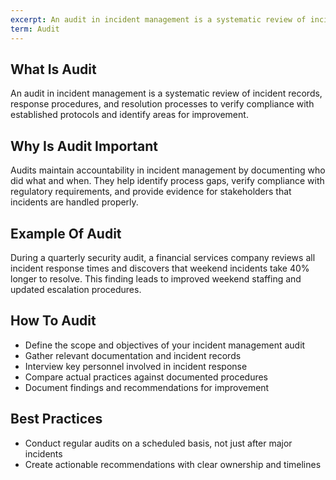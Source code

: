 ```yaml
---
excerpt: An audit in incident management is a systematic review of incident records, response procedures, and resolution processes to verify compliance with established protocols and identify areas for improvement.
term: Audit
---
```

## What Is Audit

An audit in incident management is a systematic review of incident records, response procedures, and resolution processes to verify compliance with established protocols and identify areas for improvement.

## Why Is Audit Important

Audits maintain accountability in incident management by documenting who did what and when. They help identify process gaps, verify compliance with regulatory requirements, and provide evidence for stakeholders that incidents are handled properly.

## Example Of Audit

During a quarterly security audit, a financial services company reviews all incident response times and discovers that weekend incidents take 40% longer to resolve. This finding leads to improved weekend staffing and updated escalation procedures.

## How To Audit

- Define the scope and objectives of your incident management audit
- Gather relevant documentation and incident records
- Interview key personnel involved in incident response
- Compare actual practices against documented procedures
- Document findings and recommendations for improvement

## Best Practices

- Conduct regular audits on a scheduled basis, not just after major incidents
- Create actionable recommendations with clear ownership and timelines